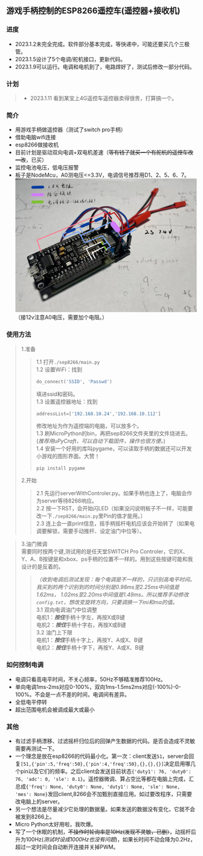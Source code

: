 ## 游戏手柄控制的ESP8266遥控车(遥控器+接收机)

### 进度
+ 2023.1.2未完全完成。软件部分基本完成，等快递中，可能还要买几个三极管。
+ 2023.1.5设计了5个电调/舵机接口，更新代码。
+ 2023.1.9可以运行。电调和电机到了，电路焊好了，测试后修改一部分代码。

### 计划
>+ 2023.1.11 看到某宝上4G遥控车遥控器卖得很贵，打算搞一个。

### 简介
+ 用游戏手柄做遥控器（测试了switch pro手柄）
+ 借助电脑wifi连接
+ esp8266做接收机
+ 目前计划是驱动双向电调+双电机差速（~~等有钱了就买一个有舵机的遥控车改一改~~，已买）
+ 监控电池电压，低电压报警
+ 板子是NodeMcu，A0测电压<=3.3V，电调信号推荐用D1、2、5、6、7。
![参考](晒晒成品.png)
（接12v注意A0电压，需要加个电阻。）
### 使用方法
>1.准备
>>1.1 打开```./sep8266/main.py```  
>>1.2 设置WiFi：找到
>>```python
>>do_connect('SSID', 'Passwd')
>>```  
>>填进ssid和密码。  
>>1.3 设置遥控器地址：找到
>>```python
>>addressList=['192.168.10.24','192.168.10.112']
>>```  
>>修改地址为作为遥控端的电脑，可以放多个。  
>>1.3 刷MicroPython的bin，再把sep8266文件夹里的文件烧进去。(*推荐用uPyCraft，可以自动下载固件，操作也很方便。*)  
>>1.4 安装一个好用的库叫pygame，可以读取手柄的数据还可以开发小游戏的图形界面。大赞！
>>```
>>pip install pygame
>>```
>2.开始
>>2.1 先运行serverWithControler.py。如果手柄也连上了，电脑会作为server等待8266响应。  
>>2.2 按一下RST，会开始闪LED（如果没闪说明板子不一样，可能要改一下```./sep8266/main.py```里Pin的值才能用。）  
>>2.3 连上会一直print信息，摇手柄摇杆电机应该会开始转了（如果电调要解锁，需要手动推杆、设定油门中位等）。

>3.油门微调  
>需要同时按两个键,测试用的是任天堂SWITCH Pro Controler，它的X、Y、A、B按键是和xbox、ps手柄的位置不一样的。用到这些按键可能和我设计的是反着的。
>>*（收到电调后测试发现：每个电调是不一样的，只识别高电平时间。我买到的两个识别到的时间分别是0.98ms至2.25ms中间值是1.62ms， 1.02ms至2.20ms中间值是1.49ms。所以推荐手动修改```config.txt```，想改变旋转方向，只要调换一下mi和ma的值。*  
>>3.1 双向电调油门中位调整  
>>电机1：***按住***手柄十字左，再按X或B键  
>>电机2：***按住***手柄十字右，再按X或B键  
>>3.2 油门上下限   
>>电机1：***按住***手柄十字上，再按Y、A或X、B键  
>>电机2：***按住***手柄十字下，再按Y、A或X、B键 

### 如何控制电调
+ 电调只看高电平时间，不关心频率，50Hz不够精准推荐100Hz。  
+ 单向电调1ms-2ms对应0-100%，双向1ms-1.5ms2ms对应(-100%)-0-100%。不会是一点不差的时间，电调间有差异。  
+ 全低电平停转  
+ 超出范围电机会被调成最大或最小  

### 其他
+ 有过滤手柄漂移、过滤摇杆归位后的回弹产生数据的代码。是否会造成不灵敏需要再测试一下。
+ 一个理念是放在esp8266的代码最小化。第一次：client发送```51```，server会回复```[51,{'pin':5,'freq':50},{'pin':4,'freq':50},{},{},{}]```决定启用哪几个pin以及它们的频率。之后client会发送目前状态```{'duty1': 76, 'duty0': 76, 'adc': 0, 'sle': 0.1}```。遥控器微调、算占空比等都在电脑上完成，汇总成```{'freq': None, 'duty0': None, 'duty1': None, 'sle': None, 'mes': None}```发回client,8266会不加甄别直接应用。如过要改程序，只需要改电脑上的server。
+ 另一个想法是尽量减少它处理的数据量。如果发送的数据没有变化，它就不会被发到8266上。
+ Micro Python太好用啦，我吹爆。
+ 写了一个休眠的机制，~~不操作时轮询率是10Hz(发现不灵敏，已删）~~，动摇杆后升为100Hz(*测试时设成1000Hz也没有问题*)，如果长时间不动会降为0.2Hz，超过一定时间会自动断开连接并关掉PWM。